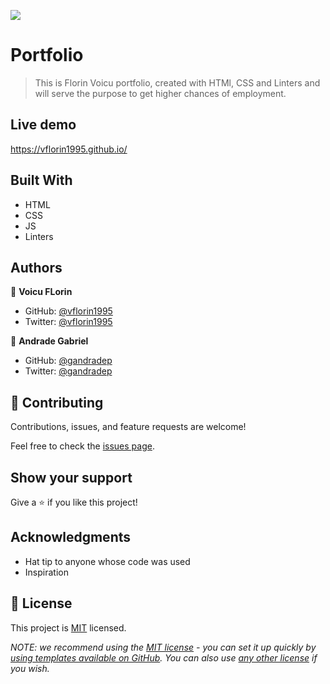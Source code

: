 ![](https://img.shields.io/badge/Microverse-blueviolet)

# Portfolio

> This is Florin Voicu portfolio, created with HTMl, CSS and Linters and will serve the purpose to get higher chances of employment.

## Live demo

https://vflorin1995.github.io/

## Built With

- HTML
- CSS
- JS
- Linters

## Authors

👤 **Voicu FLorin**

- GitHub: [@vflorin1995](https://github.com/vflorin1995)
- Twitter: [@vflorin1995](https://twitter.com/vflorin1995)


👤 **Andrade Gabriel**

- GitHub: [@gandradep](https://github.com/gandradep)
- Twitter: [@gandradep](https://twitter.com/gandradep)

## 🤝 Contributing

Contributions, issues, and feature requests are welcome!

Feel free to check the [issues page](../../issues/).

## Show your support

Give a ⭐️ if you like this project!

## Acknowledgments

- Hat tip to anyone whose code was used
- Inspiration

## 📝 License

This project is [MIT](./LICENSE) licensed.

_NOTE: we recommend using the [MIT license](https://choosealicense.com/licenses/mit/) - you can set it up quickly by [using templates available on GitHub](https://docs.github.com/en/communities/setting-up-your-project-for-healthy-contributions/adding-a-license-to-a-repository). You can also use [any other license](https://choosealicense.com/licenses/) if you wish._